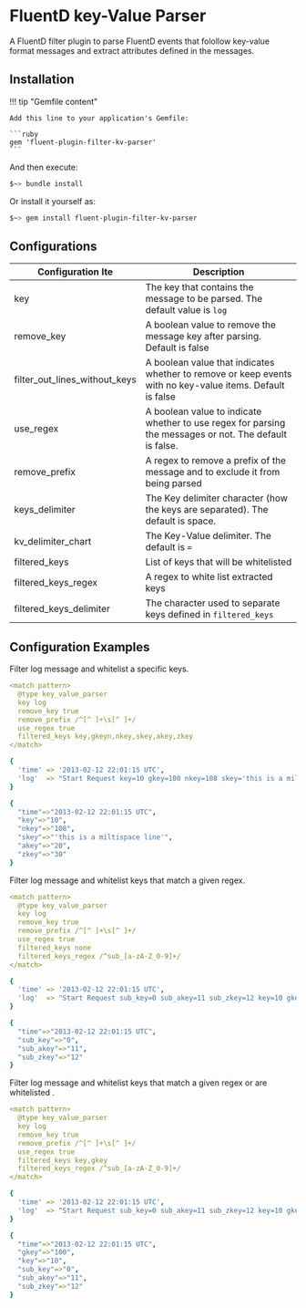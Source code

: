 # FluentD key-Value Parser

A FluentD filter plugin to parse FluentD events that folollow key-value format messages and extract attributes defined in the messages.

## Installation

!!! tip "Gemfile content"

    Add this line to your application's Gemfile:

    ```ruby
    gem 'fluent-plugin-filter-kv-parser'
    ```

And then execute:

```sh
$~> bundle install
```

Or install it yourself as:

```sh
$~> gem install fluent-plugin-filter-kv-parser
```

## Configurations

| Configuration Ite | Description |
|-|-|
| key | The key that contains the message to be parsed. The default value is `log` |
| remove_key | A boolean value to remove the message key after parsing. Default is false  |
| filter_out_lines_without_keys | A boolean value that indicates whether to remove or keep events with no key-value items. Default is false |
| use_regex | A boolean value to indicate whether to use regex for parsing the messages or not. The default is false. |
| remove_prefix | A regex to remove a prefix of the message and to exclude it from being parsed |
| keys_delimiter | The Key delimiter character (how the keys are separated). The default is space.  |
| kv_delimiter_chart | The Key-Value delimiter. The default is `=`  |
| filtered_keys | List of keys that will be whitelisted |
| filtered_keys_regex | A regex to white list extracted keys  |
| filtered_keys_delimiter |  The character used to separate keys defined in `filtered_keys` |

## Configuration Examples

Filter log message and whitelist a specific keys.

```yaml tab="Configuration"
<match pattern>
  @type key_value_parser
  key log
  remove_key true
  remove_prefix /^[^ ]+\s[^ ]+/
  use_regex true
  filtered_keys key,gkeyn,nkey,skey,akey,zkey
</match>
```

```yaml tab="Input"
{
  'time' => '2013-02-12 22:01:15 UTC',
  'log'  => "Start Request key=10 gkey=100 nkey=108 skey='this is a miltispace line' akey=20 zkey=30 dkey=4"
}
```

```yaml tab="Output"
{
  "time"=>"2013-02-12 22:01:15 UTC",
  "key"=>"10",
  "nkey"=>"108",
  "skey"=>"'this is a miltispace line'",
  "akey"=>"20",
  "zkey"=>"30"
}
```

Filter log message and whitelist keys that match a given regex.

```yaml tab="Configuration"
<match pattern>
  @type key_value_parser
  key log
  remove_key true
  remove_prefix /^[^ ]+\s[^ ]+/
  use_regex true
  filtered_keys none
  filtered_keys_regex /^sub_[a-zA-Z_0-9]+/
</match>
```

```yaml tab="Input"
{
  'time' => '2013-02-12 22:01:15 UTC',
  'log'  => "Start Request sub_key=0 sub_akey=11 sub_zkey=12 key=10 gkey=100 nkey=108 skey='this is a miltispace line' akey=20 zkey=30 dkey=4"
}
```

```yaml tab="Output"
{
  "time"=>"2013-02-12 22:01:15 UTC",
  "sub_key"=>"0",
  "sub_akey"=>"11",
  "sub_zkey"=>"12"
}
```

Filter log message and whitelist keys that match a given regex or are whitelisted .

```yaml tab="Configuration"
<match pattern>
  @type key_value_parser
  key log
  remove_key true
  remove_prefix /^[^ ]+\s[^ ]+/
  use_regex true
  filtered_keys key,gkey
  filtered_keys_regex /^sub_[a-zA-Z_0-9]+/
</match>
```

```yaml tab="Input"
{
  'time' => '2013-02-12 22:01:15 UTC',
  'log'  => "Start Request sub_key=0 sub_akey=11 sub_zkey=12 key=10 gkey=100 nkey=108 skey='this is a miltispace line' akey=20 zkey=30 dkey=4"
}
```

```yaml tab="Output"
{
  "time"=>"2013-02-12 22:01:15 UTC",
  "gkey"=>"100",
  "key"=>"10",
  "sub_key"=>"0",
  "sub_akey"=>"11",
  "sub_zkey"=>"12"
}
```
